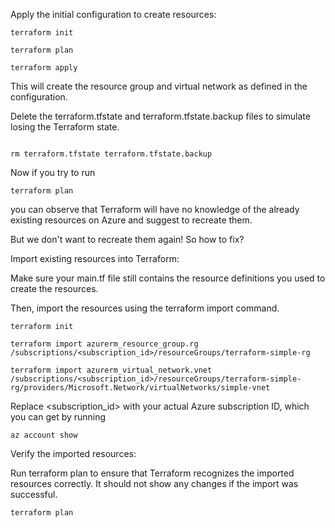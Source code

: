 Apply the initial configuration to create resources:

```
terraform init

terraform plan

terraform apply

```

This will create the resource group and virtual network as defined in the configuration.

Delete the terraform.tfstate and terraform.tfstate.backup files to simulate losing the Terraform state.

```

rm terraform.tfstate terraform.tfstate.backup

```

Now if you try to run 

```
terraform plan

```

you can observe that Terraform will have no knowledge of the already existing resources on Azure and suggest to recreate them. 

But we don't want to recreate them again! So how to fix?

Import existing resources into Terraform:

Make sure your main.tf file still contains the resource definitions you used to create the resources.

Then, import the resources using the terraform import command.

```
terraform init

terraform import azurerm_resource_group.rg /subscriptions/<subscription_id>/resourceGroups/terraform-simple-rg

terraform import azurerm_virtual_network.vnet /subscriptions/<subscription_id>/resourceGroups/terraform-simple-rg/providers/Microsoft.Network/virtualNetworks/simple-vnet
```

Replace <subscription_id> with your actual Azure subscription ID, which you can get by running

```
az account show
```

Verify the imported resources:

Run terraform plan to ensure that Terraform recognizes the imported resources correctly. It should not show any changes if the import was successful.

```
terraform plan
```

